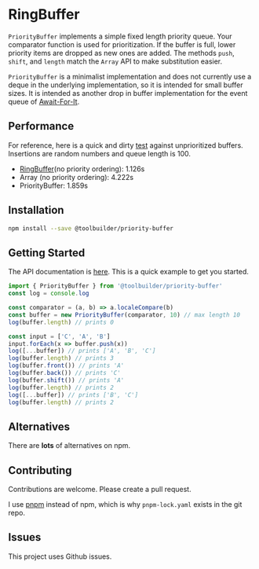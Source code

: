 # RingBuffer

`PriorityBuffer` implements a simple fixed length priority queue. Your comparator function is used for prioritization. If the buffer is full, lower priority items are dropped as new ones are added. The methods `push`, `shift`, and `length` match the `Array` API to make substitution easier.

`PriorityBuffer` is a minimalist implementation and does not currently use a deque in the underlying implementation, so it is intended for small buffer sizes. It is intended as another drop in buffer implementation for the event queue of [Await-For-It](https://github.com/toolbuilder/await-for-it).

## Performance

For reference, here is a quick and dirty [test](test/priority-buffer.perf.js) against unprioritized buffers. Insertions are random numbers and queue length is 100.

* [RingBuffer](https://github.com/toolbuilder/ring-buffer)(no priority ordering): 1.126s
* Array (no priority ordering): 4.222s
* PriorityBuffer: 1.859s

## Installation

```bash
npm install --save @toolbuilder/priority-buffer
```

## Getting Started

The API documentation is [here](docs/priority-buffer.md).  This is a quick example to get you started.

```javascript
import { PriorityBuffer } from '@toolbuilder/priority-buffer'
const log = console.log

const comparator = (a, b) => a.localeCompare(b)
const buffer = new PriorityBuffer(comparator, 10) // max length 10
log(buffer.length) // prints 0

const input = ['C', 'A', 'B']
input.forEach(x => buffer.push(x))
log([...buffer]) // prints ['A', 'B', 'C']
log(buffer.length) // prints 3
log(buffer.front()) // prints 'A'
log(buffer.back()) // prints 'C'
log(buffer.shift()) // prints 'A'
log(buffer.length) // prints 2
log([...buffer]) // prints ['B', 'C']
log(buffer.length) // prints 2
```

## Alternatives

There are **lots** of alternatives on npm.

## Contributing

Contributions are welcome. Please create a pull request.

I use [pnpm](https://pnpm.js.org/) instead of npm, which is why `pnpm-lock.yaml` exists in the git repo.

## Issues

This project uses Github issues.
